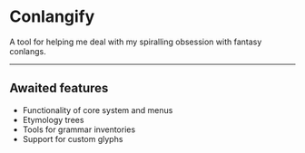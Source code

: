# Conlangify

A tool for helping me deal with my spiralling obsession with fantasy conlangs.

---

## Awaited features
- Functionality of core system and menus
- Etymology trees
- Tools for grammar inventories
- Support for custom glyphs
